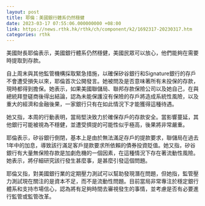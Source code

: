 ```yaml
---
layout: post
title: 耶倫：美國銀行體系仍然穩健
date: 2023-03-17 07:55:06.000000000 +08:00
link: https://news.rthk.hk/rthk/ch/component/k2/1692317-20230317.htm
categories: rthk
---
```


美國財長耶倫表示，美國銀行體系仍然穩健，美國民眾可以放心，他們能夠在需要時提取到存款。

自上周末與其他監管機構採取緊急措施，以確保矽谷銀行和Signature銀行的存戶不會遭受損失以來，耶倫首次公開發言。她被問及是否意味著所有未投保的存款，現時都得到擔保。她表示，如果美國聯儲局、聯邦存款保險公司以及她自己，在與總統拜登磋商後得出結論，認為未能保護沒有保險的存戶將造成系統性風險，以及重大的經濟和金融後果，一家銀行只有在如此情況下才能獲得這種待遇。

她又指，本周的行動表明，當局堅決致力於確保存戶的存款安全。當影響蔓延，其他銀行可能被視為不穩健，並遭受擠提的可能性似乎極高，後果將非常嚴重。

耶倫表示，矽谷銀行倒閉，基本上是由於無法滿足存戶的提款要求，聯儲局在過去1年中的加息，導致該行滿足客戶提款要求所依賴的債券投資貶值。她又指，矽谷銀行有大量無保險存款是加劇危機的一個因素，在這種情況下存在著流動性風險。她表示，將仔細研究該行發生甚麼事，是甚麼引發這個問題。

耶倫又指，對美國銀行業的定期壓力測試可以幫助發現潛在問題，但她指，監管壓力測試現在關注的是資本不足，而不是流動性問題。目前當局非常專注於穩定銀行體系和支持市場信心，認為將有足夠時間去審視發生的事情，並考慮是否有必要進行監管或監管改革。
